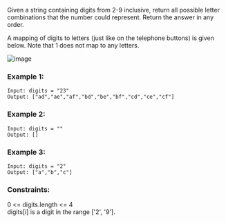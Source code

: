 Given a string containing digits from 2-9 inclusive, return all possible letter combinations that 
the number could represent. Return the answer in any order.

A mapping of digits to letters (just like on the telephone buttons) is given below. Note that 1 does not map to any letters.

![image](https://user-images.githubusercontent.com/61406986/214874660-e3e2e0c6-5c89-4172-b9af-ae9a4b6a55a0.png)

### Example 1:
```
Input: digits = "23"
Output: ["ad","ae","af","bd","be","bf","cd","ce","cf"]
```
### Example 2:
```
Input: digits = ""
Output: []
```
### Example 3:
```
Input: digits = "2"
Output: ["a","b","c"]
```
### Constraints:

0 <= digits.length <= 4<br>
digits[i] is a digit in the range ['2', '9'].<br>
